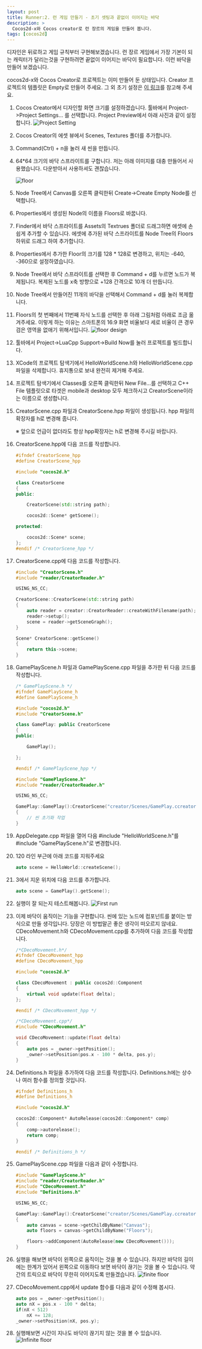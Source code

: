 ```yaml
---
layout: post
title: Runner:2. 런 게임 만들기 - 초기 셋팅과 끝없이 이어지는 바닥
description: >
  Cocos2d-x와 Cocos creator로 런 장르의 게임을 만들어 봅니다.
tags: [cocos2d]
---
```


디자인은 뒤로하고 게임 규칙부터 구현해보겠습니다. 런 장르 게임에서 가장 기본이 되는 캐릭터가 달리는것을 구현하려면 끝없이 이어지는 바닥이 필요합니다. 이런 바닥을 만들어 보겠습니다.

cocos2d-x와 Cocos Creator로 프로젝트는 이미 만들어 둔 상태입니다. Creator 프로젝트의 템플릿은 Empty로 만들어 주세요. 그 외 초기 설정은 [이 링크](https://skaiblue.github.io/2019/04/21/cocos2d-start/)를 참고해 주세요.

1. Cocos Creator에서 디자인할 화면 크기를 설정하겠습니다. 툴바에서 Project->Project Settings... 를 선택합니다. Project Preview에서 아래 사진과 같이 설정합니다. 
   ![](/assets/img/posts/cocos/run/1.png "Project Setting")

2. Cocos Creator의 에셋 뷰에서 Scenes, Textures 폴더를 추가합니다.

3. Command(Ctrl) + n을 눌러 새 씬을 만듭니다.

4. 64*64 크기의 바닥 스프라이트를 구합니다. 저는 아래 이미지를 대충 만들어서 사용했습니다. 다운받아서 사용하셔도 괜찮습니다.

   ![](/assets/img/posts/cocos/run/floor.png "floor")

5. Node Tree에서 Canvas를 오른쪽 클릭한뒤 Create->Create Empty Node를 선택합니다.

6. Properties에서 생성된 Node의 이름을 Floors로 바꿉니다.

7. Finder에서 바닥 스프라이트를 Assets의 Textrues 폴더로 드래그하면 애셋에 손쉽게 추가할 수 있습니다. 에셋에 추가된 바닥 스프라이트를 Node Tree의 Floors 하위로 드래그 하여 추가합니다.
8. Properties에서 추가한 Floor의 크기를 128 * 128로 변경하고, 위치는 -640, -360으로 설정하였습니다.
9. Node Tree에서 바닥 스프라이트를 선택한 후 Command + d를 누르면 노드가 복제됩니다. 복제된 노드를 x축 방향으로 +128 간격으로 10개 더 만듭니다.
10. Node Tree에서 만들어진 11개의 바닥을 선택해서 Command + d를 눌러 복제합니다. 
11. Floors의 첫 번째에서 11번째 자식 노드를 선택한 후 아래 그림처럼 아래로 조금 옮겨주세요. 이렇게 하는 이유는 스마트폰의 16:9 화면 비율보다 세로 비율이 큰 경우 검은 영역을 없애기 위해서입니다.
  ![](/assets/img/posts/cocos/run/2.png "floor design")
12. 툴바에서 Project->LuaCpp Support->Build Now를 눌러 프로젝트를 빌드합니다.
13. XCode의 프로젝트 탐색기에서 HelloWorldScene.h와 HelloWorldScene.cpp 파일을 삭제합니다. 휴지통으로 보내 완전히 제거해 주세요.
14. 프로젝트 탐색기에서 Classes를 오른쪽 클릭한뒤 New File...를 선택하고 C++ File 템플릿으로  타겟은 mobile과 desktop 모두 체크하시고 CreatorScene이라는 이름으로 생성합니다. 
15. CreatorScene.cpp 파일과 CreatorScene.hpp 파일이 생성됩니다. hpp 파일의 확장자를 h로 변경해 줍니다.

    ※ 앞으로 언급이 없더라도 항상 hpp확장자는 h로 변경해 주시길 바랍니다.
16. CreatorScene.hpp에 다음 코드를 작성합니다.

    ```cpp
    #ifndef CreatorScene_hpp
    #define CreatorScene_hpp

    #include "cocos2d.h"

    class CreatorScene
    {
    public:
    
        CreatorScene(std::string path);
    
        cocos2d::Scene* getScene();
    
    protected:

        cocos2d::Scene* scene;
    };
    #endif /* CreatorScene_hpp */
    ```

17. CreatorScene.cpp에 다음 코드를 작성합니다.

    ```cpp
    #include "CreatorScene.h"
    #include "reader/CreatorReader.h"

    USING_NS_CC;

    CreatorScene::CreatorScene(std::string path)
    {
        auto reader = creator::CreatorReader::createWithFilename(path);
        reader->setup();
        scene = reader->getSceneGraph();
    }

    Scene* CreatorScene::getScene()
    {
        return this->scene;
    }

    ```

18. GamePlayScene.h 파일과 GamePlayScene.cpp 파일을 추가한 뒤 다음 코드를 작성합니다.
    
    ```cpp
    /* GamePlayScene.h */
    #ifndef GamePlayScene_h
    #define GamePlayScene_h

    #include "cocos2d.h"
    #include "CreatorScene.h"

    class GamePlay: public CreatorScene
    {
    public:
    
        GamePlay();
    
    };

    #endif /* GamePlayScene_hpp */
    ```

    ```cpp
    #include "GamePlayScene.h"
    #include "reader/CreatorReader.h"

    USING_NS_CC;

    GamePlay::GamePlay():CreatorScene("creator/Scenes/GamePlay.ccreator")
    { 
        // 씬 초기화 작업
    }

    ```

19. AppDelegate.cpp 파일을 열어 다음 #include "HelloWorldScene.h"를 #include "GamePlayScene.h"로 변경합니다.
    
20. 120 라인 부근에 아래 코드를 지워주세요
    ```cpp
    auto scene = HelloWorld::createScene();
    ```

21. 3에서 지운 위치에 다음 코드를 추가합니다.
    ```cpp
    auto scene = GamePlay().getScene();
    ```

22. 실행이 잘 되는지 테스트해봅니다.
    ![](/assets/img/posts/cocos/run/3.png "First run")

23. 이제 바닥이 움직이는 기능을 구현합니다. 씬에 있는 노드에 컴포넌트를 붙이는 방식으로 만들 생각입니다. 당장은 이 방법말곤 좋은 생각이 떠오르지 않네요. CDecoMovement.h와 CDecoMovement.cpp를 추가하여 다음 코드를 작성합니다.

    ```cpp
    /*CDecoMovement.h*/
    #ifndef CDecoMovement_hpp
    #define CDecoMovement_hpp

    #include "cocos2d.h"

    class CDecoMovement : public cocos2d::Component
    {
        virtual void update(float delta);
    };

    #endif /* CDecoMovement_hpp */
    ```

    ```cpp
    /*CDecoMovement.cpp*/
    #include "CDecoMovement.h"

    void CDecoMovement::update(float delta)
    {
        auto pos = _owner->getPosition();
        _owner->setPosition(pos.x - 100 * delta, pos.y);
    }
    ```

24. Definitions.h 파일을 추가하여 다음 코드를 작성합니다. Definitions.h에는 상수나 여러 함수를 정의할 것입니다.

    ```cpp
    #ifndef Definitions_h
    #define Definitions_h

    #include "cocos2d.h"

    cocos2d::Component* AutoRelease(cocos2d::Component* comp)
    {
        comp->autorelease();
        return comp;
    }

    #endif /* Definitions_h */
    ```


25. GamePlayScene.cpp 파일을 다음과 같이 수정합니다.

    ```cpp
    #include "GamePlayScene.h"
    #include "reader/CreatorReader.h"
    #include "CDecoMovement.h"
    #include "Definitions.h"
    
    USING_NS_CC;

    GamePlay::GamePlay():CreatorScene("creator/Scenes/GamePlay.ccreator")
    {
        auto canvas = scene->getChildByName("Canvas");
        auto floors = canvas->getChildByName("Floors");

        floors->addComponent(AutoRelease(new CDecoMovement()));
    }

26. 실행을 해보면 바닥이 왼쪽으로 움직이는 것을 볼 수 있습니다. 하지만 바닥의 길이에는 한계가 있어서 왼쪽으로 이동하다 보면 바닥이 끊기는 것을 볼 수 있습니다. 약간의 트릭으로 바닥이 무한히 이어지도록 만들겠습니다.
    ![](/assets/img/posts/cocos/run/4.png "finite floor")

27. CDecoMovement.cpp에서 update 함수를 다음과 같이 수정해 봅시다.

    ```cpp
    auto pos = _owner->getPosition();
    auto nX = pos.x - 100 * delta;
    if(nX < 512)
        nX += 128;
    _owner->setPosition(nX, pos.y);
    ```

28. 실행해보면 시간이 지나도 바닥이 끊기지 않는 것을 볼 수 있습니다.
    ![](/assets/img/posts/cocos/run/5.png "Infinite floor")